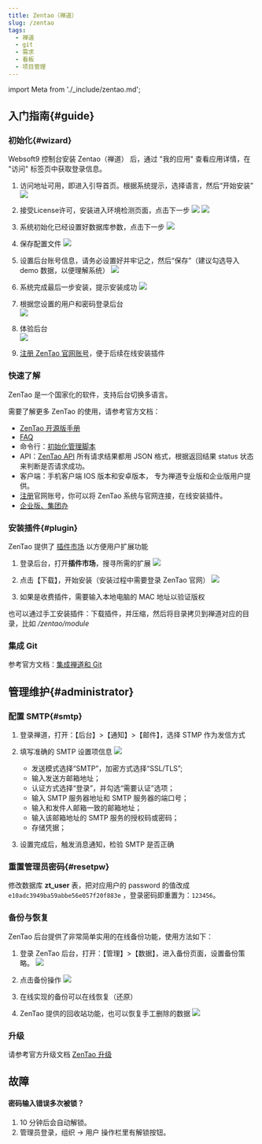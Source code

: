 ```yaml
---
title: Zentao（禅道）
slug: /zentao
tags:
  - 禅道
  - git
  - 需求
  - 看板
  - 项目管理
---
```


import Meta from './_include/zentao.md';

<Meta name="meta" />

## 入门指南{#guide}

### 初始化{#wizard}

Websoft9 控制台安装 Zentao（禅道） 后，通过 "我的应用" 查看应用详情，在 "访问" 标签页中获取登录信息。 

1. 访问地址可用，即进入引导首页。根据系统提示，选择语言，然后“开始安装”
   ![](https://libs.websoft9.com/Websoft9/DocsPicture/zh/zentao/zentao-init1-websoft9.png)

3. 接受License许可，安装进入环境检测页面，点击下一步
   ![](https://libs.websoft9.com/Websoft9/DocsPicture/zh/zentao/zentao-init2-websoft9.png)
   ![](https://libs.websoft9.com/Websoft9/DocsPicture/zh/zentao/zentao-init3-websoft9.png)

4. 系统初始化已经设置好数据库参数，点击下一步
   ![](https://libs.websoft9.com/Websoft9/DocsPicture/zh/zentao/zentao-init4-websoft9.png)

5. 保存配置文件
   ![](https://libs.websoft9.com/Websoft9/DocsPicture/zh/zentao/zentao-init5-websoft9.png)

6. 设置后台账号信息，请务必设置好并牢记之，然后“保存”（建议勾选导入 demo 数据，以便理解系统）
   ![](https://libs.websoft9.com/Websoft9/DocsPicture/zh/zentao/zentao-init6-websoft9.png)

7. 系统完成最后一步安装，提示安装成功
   ![](https://libs.websoft9.com/Websoft9/DocsPicture/zh/zentao/zentao-init7-websoft9.png)

8. 根据您设置的用户和密码登录后台  
   ![](https://libs.websoft9.com/Websoft9/DocsPicture/zh/zentao/zentao-init8-websoft9.png)

9. 体验后台  
   ![](https://libs.websoft9.com/Websoft9/DocsPicture/zh/zentao/zentao-init9-websoft9.png)

10. [注册 ZenTao 官网账号](https://www.zentao.net/user-register.html)，便于后续在线安装插件

### 快速了解

ZenTao 是一个国家化的软件，支持后台切换多语言。  

需要了解更多 ZenTao 的使用，请参考官方文档：

- [ZenTao 开源版手册](https://www.zentao.net/book/zentaopmshelp/40.html)
- [FAQ](https://www.zentao.net/faq.html)
- 命令行：[初始化管理脚本](https://www.zentao.net/book/zentaopmshelp/35.html)
- API：[ZenTao API](https://www.zentao.net/book/api/setting-369.html) 所有请求结果都用 JSON 格式，根据返回结果 status 状态来判断是否请求成功。
- 客户端：手机客户端 IOS 版本和安卓版本， 专为禅道专业版和企业版用户提供。
- [注册](https://www.zentao.net/user-register.html)官网账号，你可以将 ZenTao 系统与官网连接，在线安装插件。
- [企业版、集团办](https://www.zentao.net/page/professional.html)

### 安装插件{#plugin}

ZenTao 提供了 [插件市场](https://www.zentao.net/extension-browse.html) 以方便用户扩展功能

1. 登录后台，打开**插件市场**，搜寻所需的扩展
   ![](https://libs.websoft9.com/Websoft9/DocsPicture/zh/zentao/zentao-dlplugins-websoft9.png)

2. 点击【下载】，开始安装（安装过程中需要登录 ZenTao 官网）
   ![](https://libs.websoft9.com/Websoft9/DocsPicture/zh/zentao/zentao-installplugin-websoft9.png)

3. 如果是收费插件，需要输入本地电脑的 MAC 地址以验证版权

也可以通过手工安装插件：下载插件，并压缩，然后将目录拷贝到禅道对应的目录，比如 _/zentao/module_

### 集成 Git

参考官方文档：[集成禅道和 Git](https://www.zentao.net/book/zentaopmshelp/207.html)


## 管理维护{#administrator}

### 配置 SMTP{#smtp}

1. 登录禅道，打开：【后台】>【通知】>【邮件】，选择 STMP 作为发信方式

2. 填写准确的 SMTP 设置项信息
   ![](https://libs.websoft9.com/Websoft9/DocsPicture/zh/zentao/zentao-smtp-websoft9.png)

   - 发送模式选择“SMTP”，加密方式选择“SSL/TLS”;
   - 输入发送方邮箱地址；
   - 认证方式选择“登录”，并勾选“需要认证”选项；
   - 输入 SMTP 服务器地址和 SMTP 服务器的端口号；
   - 输入和发件人邮箱一致的邮箱地址；
   - 输入该邮箱地址的 SMTP 服务的授权码或密码；
   - 存储凭据；

3. 设置完成后，触发消息通知，检验 SMTP 是否正确

### 重置管理员密码{#resetpw}

修改数据库 **zt_user** 表，把对应用户的 password 的值改成 `e10adc3949ba59abbe56e057f20f883e` ，登录密码即重置为：`123456`。


### 备份与恢复

ZenTao 后台提供了非常简单实用的在线备份功能，使用方法如下：

1. 登录 ZenTao 后台，打开：【管理】>【数据】，进入备份页面，设置备份策略。
   ![](https://libs.websoft9.com/Websoft9/DocsPicture/zh/zentao/zentao-backupstr-websoft9.png)

2. 点击备份操作
   ![](https://libs.websoft9.com/Websoft9/DocsPicture/zh/zentao/zentao-backup-websoft9.png)

3. 在线实现的备份可以在线恢复（还原）

4. ZenTao 提供的回收站功能，也可以恢复手工删除的数据
   ![](https://libs.websoft9.com/Websoft9/DocsPicture/zh/zentao/zentao-recycle-websoft9.png)

### 升级

请参考官方升级文档 [ZenTao 升级](https://www.zentao.net/book/zentaopmshelp/67.html)


## 故障

#### 密码输入错误多次被锁？

1. 10 分钟后会自动解锁。
2. 管理员登录，组织 → 用户 操作栏里有解锁按钮。